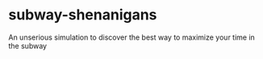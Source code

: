 # subway-shenanigans
An unserious simulation to discover the best way to maximize your time in the subway
